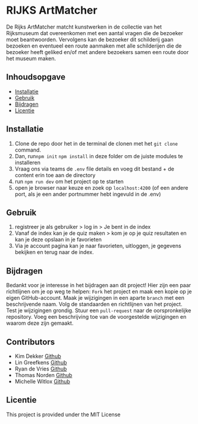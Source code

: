 # RIJKS ArtMatcher

De Rijks ArtMatcher matcht kunstwerken in de collectie van het Rijksmuseum dat overeenkomen met een aantal vragen die de bezoeker moet beantwoorden. Vervolgens kan de bezoeker dit schilderij gaan bezoeken en eventueel een route aanmaken met alle schilderijen die de bezoeker heeft geliked en/of met andere bezoekers samen een route door het museum maken.

## Inhoudsopgave

- [Installatie](#installatie)
- [Gebruik](#gebruik)
- [Bijdragen](#bijdragen)
- [Licentie](#licentie)

## Installatie
1. Clone de repo door het in de terminal de clonen met het `git clone` command.
2. Dan, run`npm init` `npm install` in deze folder om de juiste modules te installeren
3. Vraag ons via teams de `.env` file details en voeg dit bestand + de content erin toe aan de directory
4. run `npm run dev` om het project op te starten
5. open je browser naar keuze en zoek op `localhost:4200` (of een andere port, als je een ander portnummer hebt ingevuld in de .env)

## Gebruik
1. registreer je als gebruiker > log in > Je bent in de index
2. Vanaf de index kan je de quiz maken > kom je op je quiz resultaten en kan je deze opslaan in je favorieten
3. Via je account pagina kan je naar favorieten, uitloggen, je gegevens bekijken en terug naar de index.

## Bijdragen

Bedankt voor je interesse in het bijdragen aan dit project! Hier zijn een paar richtlijnen om je op weg te helpen:
    `Fork` het project en maak een kopie op je eigen GitHub-account.
    Maak je wijzigingen in een aparte `branch` met een beschrijvende naam.
    Volg de standaarden en richtlijnen van het project.
    Test je wijzigingen grondig.
    Stuur een `pull-request` naar de oorspronkelijke repository.
    Voeg een beschrijving toe van de voorgestelde wijzigingen en waarom deze zijn gemaakt.

## Contributors
- Kim Dekker [Github](https://github.com/Kimdekker/)
- Lin Greefkens [Github](https://github.com/LinGreefkens/)
- Ryan de Vries [Github](https://github.com/VriesRS)
- Thomas Norden [Github](https://github.com/TheSupermazter)
- Michelle Witlox [Github](https://github.com/ciliamae)



## Licentie

This project is provided under the MIT License
